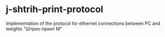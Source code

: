 # j-shtrih-print-protocol
Implementation of the protocol for ethernet connections between PC and weights "Штрих-принт М"
